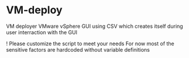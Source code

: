 # VM-deploy
VM deployer VMware vSphere GUI using CSV which creates itself during user interraction with the GUI

!
Please customize the script to meet your needs
For now most of the sensitive factors are hardcoded without variable definitions
